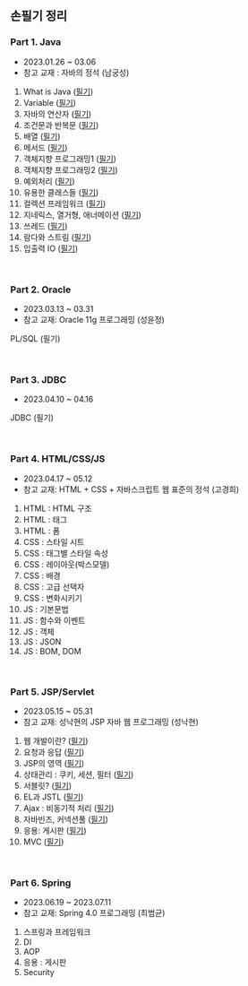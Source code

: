 ## 손필기 정리

### Part 1. Java 

- 2023.01.26 ~ 03.06
- 참고 교재 : 자바의 정석 (남궁성)

1. What is Java ([필기](https://vida0822.github.io/java/Java-ch1/))
2. Variable ([필기](https://vida0822.github.io/java/Java-ch2/))
3. 자바의 연산자 ([필기](https://vida0822.github.io/java/Java-ch3/))
4. 조건문과 반복문 ([필기](https://vida0822.github.io/java/Java-ch4/))
5. 배열 ([필기](https://vida0822.github.io/java/Java-ch5/))
6. 메서드 ([필기](https://vida0822.github.io/java/Java-ch6/))
7. 객체지향 프로그래밍1 ([필기](https://vida0822.github.io/java/Java-ch7/))
8. 객체지향 프로그래밍2 ([필기](https://vida0822.github.io/java/Java-ch8/))
9. 예외처리 ([필기](https://vida0822.github.io/java/Java-ch9/))
10. 유용한 클래스들 ([필기](https://vida0822.github.io/java/Java-ch10/))
11. 컬렉션 프레임워크 ([필기](https://vida0822.github.io/java/Java-ch11/))
12. 지네릭스, 열거형, 애너메이션 ([필기](https://vida0822.github.io/java/Java-ch12/))
13. 쓰레드 ([필기](https://vida0822.github.io/java/Java-ch13/))
14. 람다와 스트림 ([필기](https://vida0822.github.io/java/Java-ch14/))
15. 입출력 IO ([필기](https://vida0822.github.io/java/Java-ch15/))

<br>



### Part 2. Oracle

* 2023.03.13 ~ 03.31
* 참고 교재: Oracle 11g 프로그래밍 (성윤정)

PL/SQL (필기)



<br>



### Part 3. JDBC

* 2023.04.10 ~ 04.16

JDBC (필기)

<br>



### Part 4. HTML/CSS/JS 

* 2023.04.17 ~ 05.12
* 참고 교재: HTML + CSS + 자바스크립트 웹 표준의 정석 (고경희)

1. HTML : HTML 구조 
2. HTML : 태그
3. HTML : 폼
4. CSS : 스타일 시트
5. CSS : 태그별 스타일 속성
6. CSS : 레이아웃(박스모델)
7. CSS : 배경
8. CSS : 고급 선택자
9. CSS : 변화시키기 
10. JS : 기본문법
11. JS : 함수와 이벤트
12. JS : 객체 
13. JS : JSON 
14. JS : BOM, DOM

 <br>



### Part 5. JSP/Servlet

* 2023.05.15 ~ 05.31 
* 참고 교재: 성낙현의 JSP 자바 웹 프로그래밍 (성낙현)

1. 웹 개발이란? ([필기](https://vida0822.github.io/java/자바1/))
2. 요청과 응답 ([필기](https://vida0822.github.io/java/자바1/))
3. JSP의 영역 ([필기](https://vida0822.github.io/java/자바1/))
4. 상태관리 : 쿠키, 세션, 필터 ([필기](https://vida0822.github.io/java/자바1/))
5. 서블릿? ([필기](https://vida0822.github.io/java/자바1/))
6. EL과 JSTL ([필기](https://vida0822.github.io/java/자바1/))
7. Ajax : 비동기적 처리 ([필기](https://vida0822.github.io/java/자바1/))
8. 자바빈즈, 커넥션풀 ([필기](https://vida0822.github.io/java/자바1/))
9. 응용: 게시판 ([필기](https://vida0822.github.io/java/자바1/))
10. MVC ([필기](https://vida0822.github.io/java/자바1/))

<br>



### Part 6. Spring 

* 2023.06.19 ~ 2023.07.11
* 참고 교재: Spring 4.0 프로그래밍 (최범균)

1. 스프링과 프레임워크 
2. DI 
3. AOP
4. 응용 : 게시판
5. Security 

<br>

